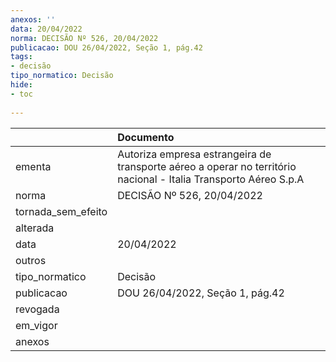 ```yaml
---
anexos: ''
data: 20/04/2022
norma: DECISÃO Nº 526, 20/04/2022
publicacao: DOU 26/04/2022, Seção 1, pág.42
tags:
- decisão
tipo_normatico: Decisão
hide: 
- toc 
 
---
```


|                    | Documento                                                                                                        |
|:-------------------|:-----------------------------------------------------------------------------------------------------------------|
| ementa             | Autoriza empresa estrangeira de transporte aéreo a operar no território nacional - Italia Transporto Aéreo S.p.A |
| norma              | DECISÃO Nº 526, 20/04/2022                                                                                       |
| tornada_sem_efeito |                                                                                                                  |
| alterada           |                                                                                                                  |
| data               | 20/04/2022                                                                                                       |
| outros             |                                                                                                                  |
| tipo_normatico     | Decisão                                                                                                          |
| publicacao         | DOU 26/04/2022, Seção 1, pág.42                                                                                  |
| revogada           |                                                                                                                  |
| em_vigor           |                                                                                                                  |
| anexos             |                                                                                                                  |